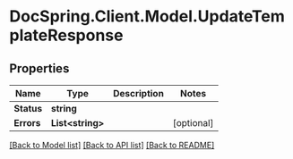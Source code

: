 # DocSpring.Client.Model.UpdateTemplateResponse

## Properties

Name | Type | Description | Notes
------------ | ------------- | ------------- | -------------
**Status** | **string** |  | 
**Errors** | **List&lt;string&gt;** |  | [optional] 

[[Back to Model list]](../README.md#documentation-for-models) [[Back to API list]](../README.md#documentation-for-api-endpoints) [[Back to README]](../README.md)


